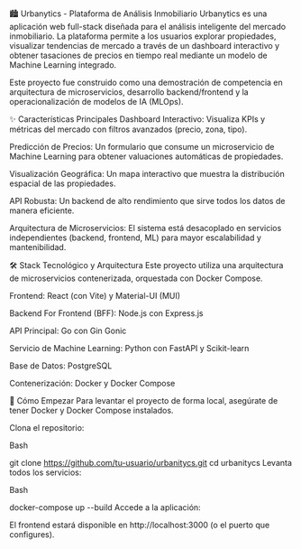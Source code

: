 🏙️ Urbanytics - Plataforma de Análisis Inmobiliario
Urbanytics es una aplicación web full-stack diseñada para el análisis inteligente del mercado inmobiliario. La plataforma permite a los usuarios explorar propiedades, visualizar tendencias de mercado a través de un dashboard interactivo y obtener tasaciones de precios en tiempo real mediante un modelo de Machine Learning integrado.

Este proyecto fue construido como una demostración de competencia en arquitectura de microservicios, desarrollo backend/frontend y la operacionalización de modelos de IA (MLOps).

✨ Características Principales
Dashboard Interactivo: Visualiza KPIs y métricas del mercado con filtros avanzados (precio, zona, tipo).

Predicción de Precios: Un formulario que consume un microservicio de Machine Learning para obtener valuaciones automáticas de propiedades.

Visualización Geográfica: Un mapa interactivo que muestra la distribución espacial de las propiedades.

API Robusta: Un backend de alto rendimiento que sirve todos los datos de manera eficiente.

Arquitectura de Microservicios: El sistema está desacoplado en servicios independientes (backend, frontend, ML) para mayor escalabilidad y mantenibilidad.

🛠️ Stack Tecnológico y Arquitectura
Este proyecto utiliza una arquitectura de microservicios contenerizada, orquestada con Docker Compose.

Frontend: React (con Vite) y Material-UI (MUI)

Backend For Frontend (BFF): Node.js con Express.js

API Principal: Go con Gin Gonic

Servicio de Machine Learning: Python con FastAPI y Scikit-learn

Base de Datos: PostgreSQL

Contenerización: Docker y Docker Compose

🚀 Cómo Empezar
Para levantar el proyecto de forma local, asegúrate de tener Docker y Docker Compose instalados.

Clona el repositorio:

Bash

git clone https://github.com/tu-usuario/urbanitycs.git
cd urbanitycs
Levanta todos los servicios:

Bash

docker-compose up --build
Accede a la aplicación:

El frontend estará disponible en http://localhost:3000 (o el puerto que configures).
